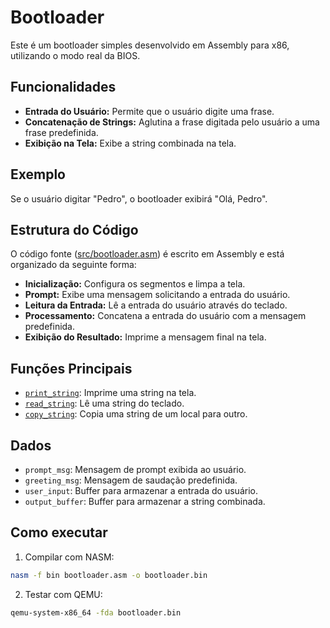 # Bootloader

Este é um bootloader simples desenvolvido em Assembly para x86, utilizando o modo real da BIOS.

## Funcionalidades

*   **Entrada do Usuário:** Permite que o usuário digite uma frase.
*   **Concatenação de Strings:** Aglutina a frase digitada pelo usuário a uma frase predefinida.
*   **Exibição na Tela:** Exibe a string combinada na tela.

## Exemplo

Se o usuário digitar "Pedro", o bootloader exibirá "Olá, Pedro".

## Estrutura do Código

O código fonte ([src/bootloader.asm](src/bootloader.asm)) é escrito em Assembly e está organizado da seguinte forma:

*   **Inicialização:** Configura os segmentos e limpa a tela.
*   **Prompt:** Exibe uma mensagem solicitando a entrada do usuário.
*   **Leitura da Entrada:** Lê a entrada do usuário através do teclado.
*   **Processamento:** Concatena a entrada do usuário com a mensagem predefinida.
*   **Exibição do Resultado:** Imprime a mensagem final na tela.

## Funções Principais

*   [`print_string`](src/bootloader.asm): Imprime uma string na tela.
*   [`read_string`](src/bootloader.asm): Lê uma string do teclado.
*   [`copy_string`](src/bootloader.asm): Copia uma string de um local para outro.

## Dados

*   `prompt_msg`: Mensagem de prompt exibida ao usuário.
*   `greeting_msg`: Mensagem de saudação predefinida.
*   `user_input`: Buffer para armazenar a entrada do usuário.
*   `output_buffer`: Buffer para armazenar a string combinada.

## Como executar

1. Compilar com NASM:

```bash
nasm -f bin bootloader.asm -o bootloader.bin
```

2. Testar com QEMU:
```bash
qemu-system-x86_64 -fda bootloader.bin
```
